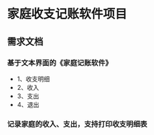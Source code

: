 # 家庭收支记账软件项目

## 需求文档

### 基于文本界面的《家庭记账软件》
* 1、收支明细
* 2、收入
* 3、支出
* 4、退出

### 记录家庭的收入、支出，支持打印收支明细表

